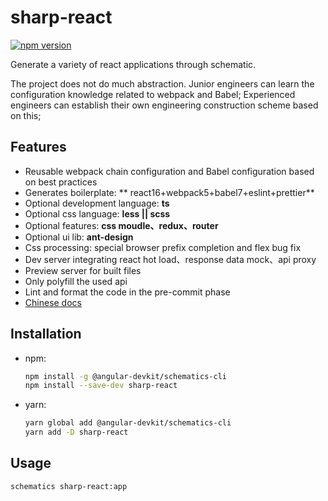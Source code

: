 # sharp-react
[![npm version](https://badge.fury.io/js/sharp-react.svg)](https://badge.fury.io/js/sharp-react)

Generate a variety of react applications through schematic.

The project does not do much abstraction. Junior engineers can learn the configuration knowledge related to webpack and Babel; Experienced engineers can establish their own engineering construction scheme based on this;


## Features
- Reusable webpack chain configuration and Babel configuration based on best practices
- Generates boilerplate: ** react16+webpack5+babel7+eslint+prettier**
- Optional development language: **ts**
- Optional css language: **less || scss**
- Optional features: **css moudle、redux、router**
- Optional ui lib: **ant-design**
- Css processing: special browser prefix completion and flex bug fix
- Dev server integrating react hot load、response data mock、api proxy
- Preview server for built files
- Only polyfill the used api
- Lint and format the code in the pre-commit phase
- [Chinese docs](./readme.zh-CN.md) 
## Installation
- npm:
  ```bash
  npm install -g @angular-devkit/schematics-cli
  npm install --save-dev sharp-react
  ```

- yarn:
  ```bash
  yarn global add @angular-devkit/schematics-cli
  yarn add -D sharp-react
  ```

## Usage

```bash
schematics sharp-react:app
```

